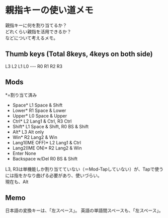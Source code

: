 # 親指キーの使い道メモ

親指キーに何を割り当てるか？  
どれくらい親指を活用できるか？  
などについて考えるメモ。

## Thumb keys (Total 8keys, 4keys on both side)

L3 L2 L1 L0 --- R0 R1 R2 R3

## Mods

*=割り当て済み

- Space*            L1 Space & Shift
- Lower*            R1 Space & Lower
- Upper*            L0 Space & Upper
- Ctrl*             L2 Lang1 & Ctrl, R3 Ctrl
- Shift*            L1 Space & Shift, R0 BS & Shift
- Alt*              L3 Alt only
- Win*              R2 Lang2 & Win
- Lang1(IME OFF)*   L2 Lang1 & Ctrl
- Lang2(IME ON)*    R2 Lang2 & Win
- Enter             None
- Backspace w/Del   R0 BS & Shift

L3, R3は単機能しか割り当てていない（＝Mod-Tapしていない）が、Tapで使うには指をかなり曲げる必要があり、使いづらい。  
現在も、Alt

## Memo

日本語の変換キーは、「左スペース」。
英語の単語間スペースも、「左スペース」。

